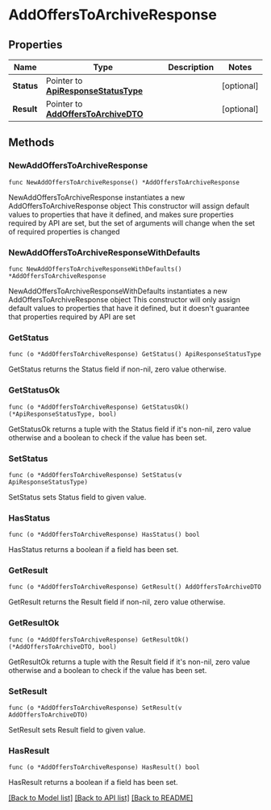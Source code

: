 # AddOffersToArchiveResponse

## Properties

Name | Type | Description | Notes
------------ | ------------- | ------------- | -------------
**Status** | Pointer to [**ApiResponseStatusType**](ApiResponseStatusType.md) |  | [optional] 
**Result** | Pointer to [**AddOffersToArchiveDTO**](AddOffersToArchiveDTO.md) |  | [optional] 

## Methods

### NewAddOffersToArchiveResponse

`func NewAddOffersToArchiveResponse() *AddOffersToArchiveResponse`

NewAddOffersToArchiveResponse instantiates a new AddOffersToArchiveResponse object
This constructor will assign default values to properties that have it defined,
and makes sure properties required by API are set, but the set of arguments
will change when the set of required properties is changed

### NewAddOffersToArchiveResponseWithDefaults

`func NewAddOffersToArchiveResponseWithDefaults() *AddOffersToArchiveResponse`

NewAddOffersToArchiveResponseWithDefaults instantiates a new AddOffersToArchiveResponse object
This constructor will only assign default values to properties that have it defined,
but it doesn't guarantee that properties required by API are set

### GetStatus

`func (o *AddOffersToArchiveResponse) GetStatus() ApiResponseStatusType`

GetStatus returns the Status field if non-nil, zero value otherwise.

### GetStatusOk

`func (o *AddOffersToArchiveResponse) GetStatusOk() (*ApiResponseStatusType, bool)`

GetStatusOk returns a tuple with the Status field if it's non-nil, zero value otherwise
and a boolean to check if the value has been set.

### SetStatus

`func (o *AddOffersToArchiveResponse) SetStatus(v ApiResponseStatusType)`

SetStatus sets Status field to given value.

### HasStatus

`func (o *AddOffersToArchiveResponse) HasStatus() bool`

HasStatus returns a boolean if a field has been set.

### GetResult

`func (o *AddOffersToArchiveResponse) GetResult() AddOffersToArchiveDTO`

GetResult returns the Result field if non-nil, zero value otherwise.

### GetResultOk

`func (o *AddOffersToArchiveResponse) GetResultOk() (*AddOffersToArchiveDTO, bool)`

GetResultOk returns a tuple with the Result field if it's non-nil, zero value otherwise
and a boolean to check if the value has been set.

### SetResult

`func (o *AddOffersToArchiveResponse) SetResult(v AddOffersToArchiveDTO)`

SetResult sets Result field to given value.

### HasResult

`func (o *AddOffersToArchiveResponse) HasResult() bool`

HasResult returns a boolean if a field has been set.


[[Back to Model list]](../README.md#documentation-for-models) [[Back to API list]](../README.md#documentation-for-api-endpoints) [[Back to README]](../README.md)


